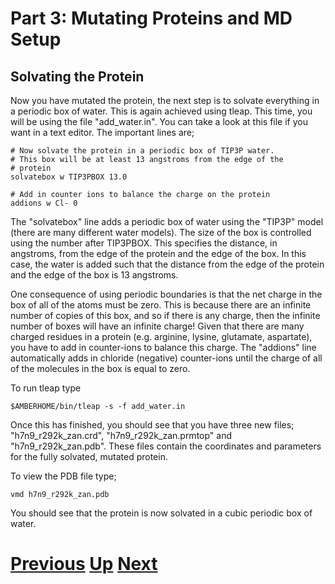 # Part 3: Mutating Proteins and MD Setup
## Solvating the Protein

Now you have mutated the protein, the next step is to solvate everything in a periodic box of water. This is again achieved using tleap. This time, you will be using the file "add_water.in". You can take a look at this file if you want in a text editor. The important lines are;

```
# Now solvate the protein in a periodic box of TIP3P water.
# This box will be at least 13 angstroms from the edge of the
# protein
solvatebox w TIP3PBOX 13.0

# Add in counter ions to balance the charge on the protein
addions w Cl- 0
```

The "solvatebox" line adds a periodic box of water using the "TIP3P" model (there are many different water models). The size of the box is controlled using the number after TIP3PBOX. This specifies the distance, in angstroms, from the edge of the protein and the edge of the box. In this case, the water is added such that the distance from the edge of the protein and the edge of the box is 13 angstroms.

One consequence of using periodic boundaries is that the net charge in the box of all of the atoms must be zero. This is because there are an infinite number of copies of this box, and so if there is any charge, then the infinite number of boxes will have an infinite charge! Given that there are many charged residues in a protein (e.g. arginine, lysine, glutamate, aspartate), you have to add in counter-ions to balance this charge. The "addions" line automatically adds in chloride (negative) counter-ions until the charge of all of the molecules in the box is equal to zero.

To run tleap type

```
$AMBERHOME/bin/tleap -s -f add_water.in
```

Once this has finished, you should see that you have three new files; "h7n9_r292k_zan.crd", "h7n9_r292k_zan.prmtop" and "h7n9_r292k_zan.pdb". These files contain the coordinates and parameters for the fully solvated, mutated protein.

To view the PDB file type;

```
vmd h7n9_r292k_zan.pdb
```

You should see that the protein is now solvated in a cubic periodic box of water.

# [Previous](mutation.md) [Up](README.md) [Next](minimisation.md)
